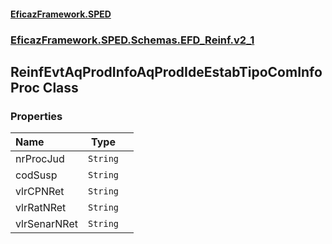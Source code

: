 #### [EficazFramework.SPED](EficazFrameworkSPED.md 'EficazFramework SPED')
### [EficazFramework.SPED.Schemas.EFD_Reinf.v2_1](EficazFramework.SPED.Schemas.EFD_Reinf.v2_1.md 'EficazFramework.SPED.Schemas.EFD_Reinf.v2_1')

## ReinfEvtAqProdInfoAqProdIdeEstabTipoComInfoProc Class
### Properties

| Name | Type | |
| :--- | :---: | :--- |
| nrProcJud | `String` |  |
| codSusp | `String` |  |
| vlrCPNRet | `String` |  |
| vlrRatNRet | `String` |  |
| vlrSenarNRet | `String` |  |
